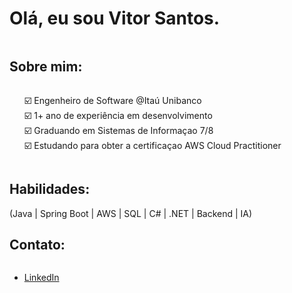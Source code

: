 # Olá, eu sou Vitor Santos.
 <div style="display: inline-block"></div>
 
 ## Sobre mim:
 <div style="display: inline-block">
   <ul>
     <li style="list-style-type: none;">☑️ Engenheiro de Software @Itaú Unibanco</li>
     <li style="list-style-type: none;">☑️ 1+ ano de experiência em desenvolvimento</li>
     <li style="list-style-type: none;">☑️ Graduando em Sistemas de Informaçao 7/8</li>
     <li style="list-style-type: none;">☑️ Estudando para obter a certificaçao AWS Cloud Practitioner</li>
   </ul>
 </div>
 
 ## Habilidades:
 <div style="display: inline-block">
(Java | Spring Boot | AWS | SQL | C# | .NET | Backend | IA)
 </div>
 
 ## Contato:
 <div style="display: inline-block">
   <ul>
     <li><a href="https://www.linkedin.com/in/vitor-santos-alves/">LinkedIn</a></li>
   </ul>
 </div>
 
